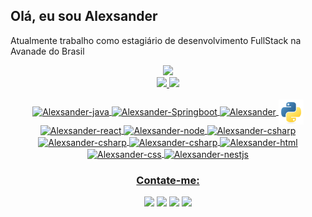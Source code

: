 
<div id="header">

<h2> Olá, eu sou Alexsander </h2> 

Atualmente trabalho como estagiário de desenvolvimento FullStack na Avanade do Brasil

<div id="header" align="center">
  <img src="https://media.giphy.com/media/gjrYDwbjnK8x36xZIO/giphy.gif" height="300">
</div>

<div align="center">
  <a href="#">
  <img height="180em" src="https://github-readme-stats.vercel.app/api?username=silvaalexsander&show_icons=true&theme=dark&include_all_commits=true&count_private=true"/>
  <img height="180em" src="https://github-readme-stats.vercel.app/api/top-langs/?username=silvaalexsander&layout=compact&langs_count=7&theme=dark"/>
</div>



  
<div align="center">
<div style="display: inline_block"><br>
  <img align="center" title="java" alt="Alexsander-java" height="40" width="40"  <img src="https://cdn.worldvectorlogo.com/logos/java-4.svg" /> 
  <img align="center" title="spring-boot" alt="Alexsander-Springboot" height="40" width="40"   <img src="https://cdn.worldvectorlogo.com/logos/spring-3.svg" />
  <img align="center" title="mysql" alt="Alexsander" height="40" width="40" <img src="https://cdn.worldvectorlogo.com/logos/mysql-6.svg" />
  <img align="center" title="python" alt="Alexsander-Python" height="40" width="40" src="https://raw.githubusercontent.com/devicons/devicon/master/icons/python/python-original.svg">
  <img align="center" title="reactJS" alt="Alexsander-react" height="40" width="40" src="https://cdn.worldvectorlogo.com/logos/react-2.svg">
  <img align="center" title="nodeJS" alt="Alexsander-node" height="40" width="40" src="https://cdn.worldvectorlogo.com/logos/nodejs-icon.svg">
  <img align="center" title="C#" alt="Alexsander-csharp" height="40" width="40" src="https://cdn.worldvectorlogo.com/logos/c--4.svg">
  <img align="center" title="javascript" alt="Alexsander-csharp" height="40" width="40" src="https://cdn.worldvectorlogo.com/logos/logo-javascript.svg">
  <img align="center" title="typeascript" alt="Alexsander-csharp" height="40" width="40" src="https://cdn.worldvectorlogo.com/logos/typescript.svg">
  <img align="center" title="HTML" alt="Alexsander-html" height="40" width="40" src="https://cdn.worldvectorlogo.com/logos/html-1.svg">
  <img align="center" title="CSS" alt="Alexsander-css" height="40" width="40" src="https://cdn.worldvectorlogo.com/logos/css-3.svg">
  <img align="center" title="nestJS" alt="Alexsander-nestjs" height="40" width="40" src="https://cdn.worldvectorlogo.com/logos/nestjs.svg">

  
  
  
  ### Contate-me:
</div>
<div align="center">
 <a href="#" target="_blank"><img src="https://img.shields.io/badge/WhatsApp-25D366?style=for-the-badge&logo=whatsapp&logoColor=white" target="blank"></a>        
 <a href = "alesongandpraise@gmail.com"><img src="https://img.shields.io/badge/-Gmail-%23333?style=for-the-badge&logo=gmail&logoColor=white" target="blank"></a>
 <a href="https://www.linkedin.com/in/alexsander-silva-1708/" target="blank"><img src="https://img.shields.io/badge/-LinkedIn-%230077B5?style=for-the-badge&logo=linkedin&logoColor=white" target="_blank"></a> 
 <a href="https://www.instagram.com/alexsand.er/" target="blank"><img src="https://img.shields.io/badge/-Instagram-%23E4405F?style=for-the-badge&logo=instagram&logoColor=white" target="_blank"></a>

</div>
